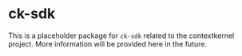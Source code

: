 # ck-sdk

This is a placeholder package for `ck-sdk` related to the contextkernel project. More information will be provided here in the future.
